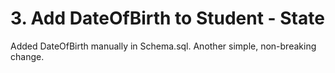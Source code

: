 # 3. Add DateOfBirth to Student - State

Added DateOfBirth manually in Schema.sql.
Another simple, non-breaking change.
